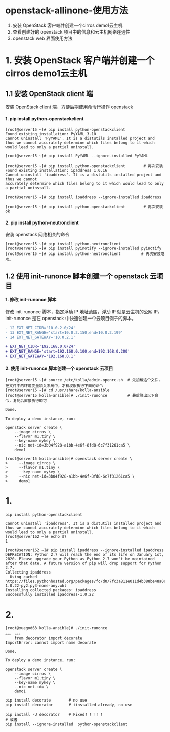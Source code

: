 # openstack-allinone-使用方法

1. 安装 OpenStack 客户端并创建一个cirros demo1云主机
2. 查看创建好的 openstack 项目中的信息和云主机网络连通性
3. openstack web 界面使用方法



# 1. 安装 OpenStack 客户端并创建一个cirros demo1云主机
## 1.1 安装 OpenStack client 端
安装 OpenStack client 端，方便后期使用命令行操作 openstack

#### 1. pip install python-openstackclient
```
[root@server15 ~]# pip install python-openstackclient 
Found existing installation: PyYAML 3.10
Cannot uninstall 'PyYAML'. It is a distutils installed project and thus we cannot accurately determine which files belong to it which would lead to only a partial uninstall.

[root@server15 ~]# pip install PyYAML --ignore-installed PyYAML

[root@server15 ~]# pip install python-openstackclient        # 再次安装
Found existing installation: ipaddress 1.0.16
Cannot uninstall 'ipaddress'. It is a distutils installed project and thus we cannot
accurately determine which files belong to it which would lead to only a partial uninstall. 

[root@server15 ~]# pip install ipaddress --ignore-installed ipaddress 

[root@server15 ~]# pip install python-openstackclient        # 再次安装 ok
```
#### 2. pip install python-neutronclient
安装 openstack 网络相关的命令
```
[root@server15 ~]# pip install python-neutronclient 
[root@server15 ~]# pip install pyinotify --ignore-installed pyinotify 
[root@server15 ~]# pip install python-neutronclient         # 再次安装成功。
```
## 1.2 使用 init-runonce 脚本创建一个 openstack 云项目
#### 1. 修改 init-runonce 脚本
修改 init-runonce 脚本，指定浮劢 IP 地址范围，浮劢 IP 就是云主机的公网 IP。init-runonce 是在 openstack 中快速创建一个云项目例子的脚本。

```diff
- 12 EXT_NET_CIDR='10.0.2.0/24'
- 13 EXT_NET_RANGE='start=10.0.2.150,end=10.0.2.199' 
- 14 EXT_NET_GATEWAY='10.0.2.1'
 
+ EXT_NET_CIDR='192.168.0.0/24' 
+ EXT_NET_RANGE='start=192.168.0.100,end=192.168.0.200' 
+ EXT_NET_GATEWAY='192.168.0.1'
```
#### 2. 使用 init-runonce 脚本创建一个 openstack 云项目
```
[root@server15 ~]# source /etc/kolla/admin-openrc.sh  # 先加载这个文件，把文件中的环境变量加入系统中，才有权限执行下面的命令
[root@server15 ~]# cd /usr/share/kolla-ansible 
[root@server15 kolla-ansible]# ./init-runonce         # 最后弹出以下命令，复制后直接执行即可

Done.

To deploy a demo instance, run:

openstack server create \
    --image cirros \
    --flavor m1.tiny \
    --key-name mykey \
    --nic net-id=3b04f928-a1bb-4e6f-8fd8-6c7f31261ca5 \
    demo1

[root@server15 kolla-ansible]# openstack server create \   
>     --image cirros \
>     --flavor m1.tiny \
>     --key-name mykey \
>     --nic net-id=3b04f928-a1bb-4e6f-8fd8-6c7f31261ca5 \
>     demo1

```





















# 1. 
```
pip install python-openstackclient 
 
Cannot uninstall 'ipaddress'. It is a distutils installed project and thus we cannot accurately determine which files belong to it which would lead to only a partial uninstall.
[root@server162 ~]# echo $?
1

[root@server162 ~]# pip install ipaddress --ignore-installed ipaddress
DEPRECATION: Python 2.7 will reach the end of its life on January 1st, 2020. Please upgrade your Python as Python 2.7 won't be maintained after that date. A future version of pip will drop support for Python 2.7.
Collecting ipaddress
  Using cached https://files.pythonhosted.org/packages/fc/d0/7fc3a811e011d4b388be48a0e381db8d990042df54aa4ef4599a31d39853/ipaddress-1.0.22-py2.py3-none-any.whl
Installing collected packages: ipaddress
Successfully installed ipaddress-1.0.22
```
# 2. 
```
[root@xuegod63 kolla-ansible]# ./init-runonce
。。。 。。。
    from decorator import decorate
ImportError: cannot import name decorate

Done.

To deploy a demo instance, run:

openstack server create \
    --image cirros \
    --flavor m1.tiny \
    --key-name mykey \
    --nic net-id= \
    demo1
```
```
pip install decorate        # no use
pip install decorator       # iinstalled already, no use

pip install -U decorator    # Fixed！！！！！ 
# 或者
pip install --ignore-installed  python-openstackclient 
```
